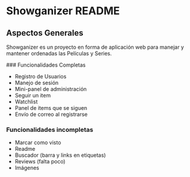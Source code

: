 # Showganizer README

## Aspectos Generales

Showganizer es un proyecto en forma de aplicación web para manejar y mantener ordenadas las Películas y Series.

### Funcionalidades Completas

* Registro de Usuarios
* Manejo de sesión
* Mini-panel de administración
* Seguir un item
* Watchlist
* Panel de items que se siguen
* Envío de correo al registrarse



### Funcionalidades incompletas
* Marcar como visto
* Readme
* Buscador (barra y links en etiquetas)
* Reviews (falta poco)
* Imágenes
